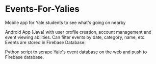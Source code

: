 # Events-For-Yalies
Mobile app for Yale students to see what's going on nearby

Android App (Java) with user profile creation, account management and event viewing abilities. Can filter events by date, category, name, etc. Events are stored in Firebase Database.

Python script to scrape Yale's event database on the web and push to Firebase database.
